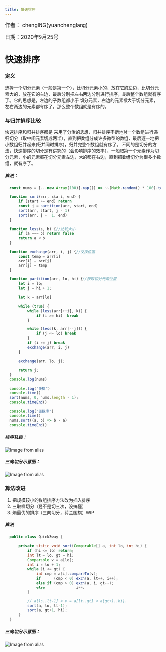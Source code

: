 ```yaml
---
title: 快速排序
---
```


<big>作者： chenglNG(yuanchenglang)</big>

<big>日期：2020年9月25号</big>

# 快速排序

### 定义
选择一个切分元素（一般是第一个），比切分元素小的，放在它的左边，比切分元素大的，放在它的右边，最后分别把左右两边分别进行排序，最后整个数组就有序了。它的思想是，左边的子数组都小于
切分元素，右边的元素都大于切分元素，左右两边的元素都有序了，那么整个数组就是有序的。

### 与归并排序比较
快速排序和归并排序都是 采用了分治的思想，归并排序不断地对一个数组进行递归切分（取中间元素切成两半），直到把数组分成许多微型的数组，最后逐一地把小数组归并起来(归并同时排序)，归并完整个数组就有序了。
不同的是切分的方法，快速排序的切分是有讲究的（会影响排序的效率），一般取第一个元素作为切分元素，小的元素都在切分元素左边，大的都在右边，直到把数组切分为很多小数组，就有序了。

##### 算法：
  ```javascript
    const nums = [...new Array(100)].map(() => ~~(Math.random() * 100).toFixed(0)) 

    function sort(arr, start, end) {
        if (start >= end) return
        const j = partition(arr, start, end)
        sort(arr, start, j - 1)
        sort(arr, j +  1, end)
    }

    function less(a, b) {//比较大小
        if (a === b) return false
        return a < b
    }

    function exchange(arr, i, j) {//交换位置
        const temp = arr[i]
        arr[i] = arr[j]
        arr[j] = temp
    }

    function partition(arr, lo, hi) {//获取切分元素位置
        let i = lo;
        let j = hi + 1;

        let k = arr[lo]

        while (true) {
            while (less(arr[++i], k)) {
                if (i >= hi)  break
            }

            while (less(k, arr[--j])) {
                if (j <= lo) break
            }
            if (i >= j) break
            exchange(arr, i, j)
        }

        exchange(arr, lo, j);

        return j;
    }
    console.log(nums)
    
    console.log("快排")
    console.time()
    sort(nums, 0, nums.length - 1);
    console.timeEnd()

    console.log("函数库")
    console.time()
    nums.sort((a, b) => b - a)
    console.timeEnd()
  ```

  ##### 排序轨迹：

  ![Image from alias](~@images/code/quicksort.png)

  ##### 三向切分示意图：

  ![Image from alias](~@images/code/partitioning-overview.png)


### 算法改进    
1. 把规模较小的数组排序方法改为插入排序
2. 三取样切分（是不是切三次，没搞懂）
3. 熵最优的排序（三向切分，荷兰国旗）WIP
  ##### 算法
  ```java
    public class Quick3way {

        private static void sort(Comparable[] a, int lo, int hi) { 
            if (hi <= lo) return;
            int lt = lo, gt = hi;
            Comparable v = a[lo];
            int i = lo + 1;
            while (i <= gt) {
                int cmp = a[i].compareTo(v);
                if      (cmp < 0) exch(a, lt++, i++);
                else if (cmp > 0) exch(a, i, gt--);
                else              i++;
            }

            // a[lo..lt-1] < v = a[lt..gt] < a[gt+1..hi]. 
            sort(a, lo, lt-1);
            sort(a, gt+1, hi);
        }
    }
   ```

  ##### 三向切分示意图：

  ![Image from alias](~@images/code/partitioning3-overview.png)
